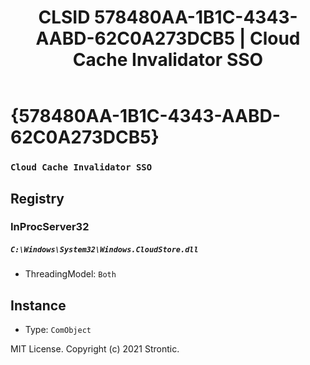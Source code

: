 ﻿---
title: "CLSID 578480AA-1B1C-4343-AABD-62C0A273DCB5 | Cloud Cache Invalidator SSO"
excerpt: What is COM-Object CLSID 578480AA-1B1C-4343-AABD-62C0A273DCB5?
---

# {578480AA-1B1C-4343-AABD-62C0A273DCB5}

### `Cloud Cache Invalidator SSO`

## Registry


### InProcServer32

##### `C:\Windows\System32\Windows.CloudStore.dll`
* ThreadingModel: `Both`

## Instance

* Type: `ComObject`

MIT License. Copyright (c) 2021 Strontic.


